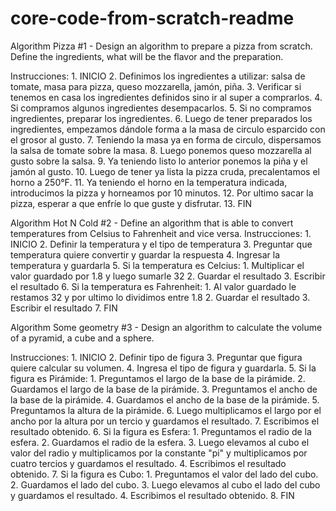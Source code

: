# core-code-from-scratch-readme

Algorithm Pizza #1
	- Design an algorithm to prepare a pizza from scratch. Define the ingredients, what will be the flavor and the preparation.

Instrucciones:
	1. INICIO
	2. Definimos los ingredientes a utilizar: salsa de tomate, masa para pizza, queso mozzarella, jamón, piña.
	3. Verificar si tenemos en casa los ingredientes definidos sino ir al super a comprarlos.
	4. Si compramos algunos ingredientes desempacarlos.
	5. Si no compramos ingredientes, preparar los ingredientes.
	6. Luego de tener preparados los ingredientes, empezamos dándole forma a la masa de circulo esparcido con el grosor al gusto.
	7. Teniendo la masa ya en forma de circulo, dispersamos la salsa de tomate sobre la masa.
	8. Luego ponemos queso mozzarella al gusto sobre la salsa.
	9. Ya teniendo listo lo anterior ponemos la piña y el jamón al gusto.
	10. Luego de tener ya lista la  pizza cruda, precalentamos el horno  a 250°F.
	11. Ya teniendo el horno en la temperatura indicada, introducimos la pizza y horneamos por 10 minutos.
	12. Por ultimo sacar la pizza, esperar a que enfríe lo que guste  y disfrutar.
	13. FIN
	
	
Algorithm Hot N Cold #2
	- Define an algorithm that is able to convert temperatures from Celsius to Fahrenheit and vice versa.
Instrucciones:
	1. INICIO
	2. Definir la temperatura y el tipo de temperatura
	3. Preguntar que temperatura quiere convertir y guardar la respuesta
	4. Ingresar la temperatura y guardarla 
	5. Si la temperatura es Celcius:
		1. Multiplicar el valor guardado por 1.8 y luego sumarle 32
		2. Guardar el resultado
		3. Escribir el resultado
	6. Si la temperatura es Fahrenheit:
		1. Al valor guardado le restamos 32 y por ultimo lo dividimos entre 1.8
		2. Guardar el resultado
		3. Escribir el resultado
	7. FIN
		
Algorithm Some geometry #3
	- Design an algorithm to calculate the volume of a pyramid, a cube and a sphere.
	
Instrucciones:
	1. INICIO
	2. Definir tipo de figura
	3. Preguntar que figura quiere calcular su volumen.
	4. Ingresa el tipo de figura y guardarla.
	5. Si la figura es Pirámide:
		1. Preguntamos el largo de la base de la  pirámide.
		2. Guardamos el largo de la base de la  pirámide.
		3. Preguntamos el ancho de la base de la  pirámide.
		4. Guardamos el ancho de la base de la  pirámide.
		5. Preguntamos la altura de la pirámide.
		6. Luego  multiplicamos el largo  por el ancho por la altura por un tercio y guardamos el resultado.
		7. Escribimos el resultado obtenido.
	6. Si la figura es Esfera:
		1. Preguntamos el radio de la esfera.
		2. Guardamos el radio de la esfera.
		3. Luego elevamos al cubo el valor del radio y multiplicamos por la constante "pi" y multiplicamos por cuatro tercios y guardamos el resultado.
		4. Escribimos el resultado obtenido.
	7. Si la figura es Cubo:
		1. Preguntamos el valor del lado del cubo.
		2. Guardamos el lado del cubo.
		3. Luego elevamos al cubo el lado del cubo y guardamos el resultado.
		4. Escribimos el resultado obtenido.
	8. FIN
